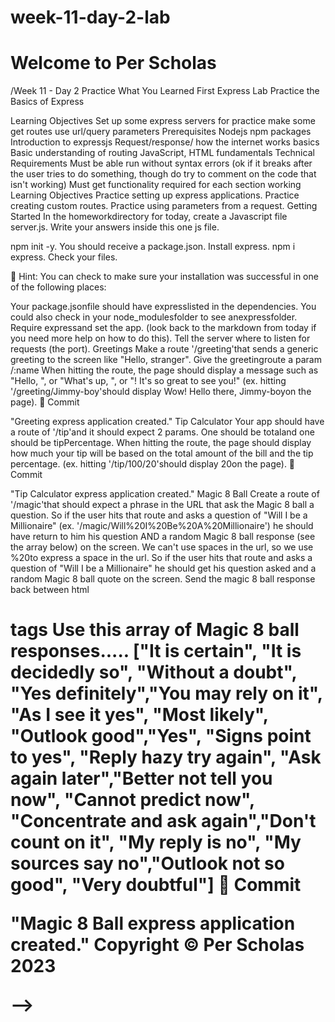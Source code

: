  # week-11-day-2-lab
# Welcome to Per Scholas

/Week 11 - Day 2
Practice What You Learned
First Express Lab
Practice the Basics of Express

Learning Objectives
Set up some express servers for practice
make some get routes
use url/query parameters
Prerequisites
Nodejs
npm packages
Introduction to expressjs
Request/response/ how the internet works basics
Basic understanding of routing
JavaScript, HTML fundamentals
Technical Requirements
Must be able run without syntax errors (ok if it breaks after the user tries to do something, though do try to comment on the code that isn't working)
Must get functionality required for each section working
Learning Objectives
Practice setting up express applications.
Practice creating custom routes.
Practice using parameters from a request.
Getting Started
In the homeworkdirectory for today, create a Javascript file server.js. Write your answers inside this one js file.

npm init -y. You should receive a package.json.
Install express. npm i express. Check your files.

:elephant: Hint: You can check to make sure your installation was successful in one of the following places:

Your package.jsonfile should have expresslisted in the dependencies.
You could also check in your node_modulesfolder to see anexpressfolder.
Require expressand set the app. (look back to the markdown from today if you need more help on how to do this).
Tell the server where to listen for requests (the port).
Greetings
Make a route '/greeting'that sends a generic greeting to the screen like "Hello, stranger".
Give the greetingroute a param /:name
When hitting the route, the page should display a message such as "Hello, ", or "What's up, <name>", or "<name>! It's so great to see you!" (ex. hitting '/greeting/Jimmy-boy'should display Wow! Hello there, Jimmy-boyon the page).
🔴 Commit

"Greeting express application created."
Tip Calculator
Your app should have a route of '/tip'and it should expect 2 params. One should be totaland one should be tipPercentage.
When hitting the route, the page should display how much your tip will be based on the total amount of the bill and the tip percentage. (ex. hitting '/tip/100/20'should display 20on the page).
🔴 Commit

"Tip Calculator express application created."
Magic 8 Ball
Create a route of '/magic'that should expect a phrase in the URL that ask the Magic 8 ball a question.
So if the user hits that route and asks a question of "Will I be a Millionaire" (ex. '/magic/Will%20I%20Be%20A%20Millionaire') he should have return to him his question AND a random Magic 8 ball response (see the array below) on the screen.
We can't use spaces in the url, so we use %20to express a space in the url.
So if the user hits that route and asks a question of "Will I be a Millionaire" he should get his question asked and a random Magic 8 ball quote on the screen.
Send the magic 8 ball response back between html <h1>tags
Use this array of Magic 8 ball responses.....
["It is certain", "It is decidedly so", "Without a doubt", "Yes definitely","You may rely on it", "As I see it yes", "Most likely", "Outlook good","Yes", "Signs point to yes", "Reply hazy try again", "Ask again later","Better not tell you now", "Cannot predict now", "Concentrate and ask again","Don't count on it", "My reply is no", "My sources say no","Outlook not so good", "Very doubtful"]
🔴 Commit

"Magic 8 Ball express application created."
Copyright © Per Scholas 2023



 -->
